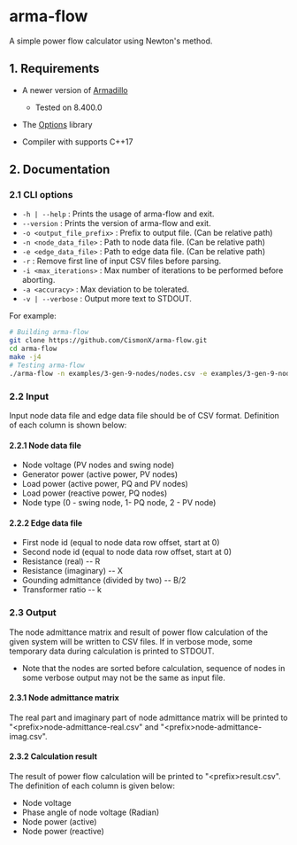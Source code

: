 # arma-flow

A simple power flow calculator using Newton's method.

## 1. Requirements

* A newer version of [Armadillo](http://arma.sourceforge.net/)
  * Tested on 8.400.0

* The [Options](https://mulholland.xyz/docs/options/) library

* Compiler with supports C++17

## 2. Documentation

### 2.1 CLI options

* `-h | --help` : Prints the usage of arma-flow and exit.
* `--version` : Prints the version of arma-flow and exit.
* `-o <output_file_prefix>` : Prefix to output file. (Can be relative path)
* `-n <node_data_file>` : Path to node data file. (Can be relative path)
* `-e <edge_data_file>` : Path to edge data file. (Can be relative path)
* `-r` : Remove first line of input CSV files before parsing.
* `-i <max_iterations>` : Max number of iterations to be performed before aborting.
* `-a <accuracy>` : Max deviation to be tolerated.
* `-v | --verbose` : Output more text to STDOUT.

For example:

```bash
# Building arma-flow
git clone https://github.com/CismonX/arma-flow.git
cd arma-flow
make -j4
# Testing arma-flow
./arma-flow -n examples/3-gen-9-nodes/nodes.csv -e examples/3-gen-9-nodes/edges.csv -r
```

### 2.2 Input

Input node data file and edge data file should be of CSV format. Definition of each column is shown below:

#### 2.2.1 Node data file

* Node voltage (PV nodes and swing node)
* Generator power (active power, PV nodes)
* Load power (active power, PQ and PV nodes)
* Load power (reactive power, PQ nodes)
* Node type (0 - swing node, 1- PQ node, 2 - PV node)

#### 2.2.2 Edge data file

* First node id (equal to node data row offset, start at 0)
* Second node id (equal to node data row offset, start at 0)
* Resistance (real) -- R
* Resistance (imaginary) -- X
* Gounding admittance (divided by two) -- B/2
* Transformer ratio -- k

### 2.3 Output

The node admittance matrix and result of power flow calculation of the given system will be written to CSV files. If in verbose mode, some temporary data during calculation is printed to STDOUT.

* Note that the nodes are sorted before calculation, sequence of nodes in some verbose output may not be the same as input file.

#### 2.3.1 Node admittance matrix

The real part and imaginary part of node admittance matrix will be printed to "\<prefix\>node-admittance-real.csv" and "\<prefix\>node-admittance-imag.csv".

#### 2.3.2 Calculation result

The result of power flow calculation will be printed to "\<prefix\>result.csv". The definition of each column is given below:

* Node voltage
* Phase angle of node voltage (Radian)
* Node power (active)
* Node power (reactive)